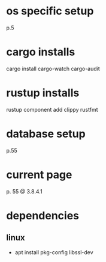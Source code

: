 # os specific setup
p.5

# cargo installs
cargo install cargo-watch cargo-audit
# rustup installs
rustup component add clippy rustfmt
# database setup
p.55

# current page
p. 55 @ 3.8.4.1

# dependencies
## linux
- apt install pkg-config libssl-dev
